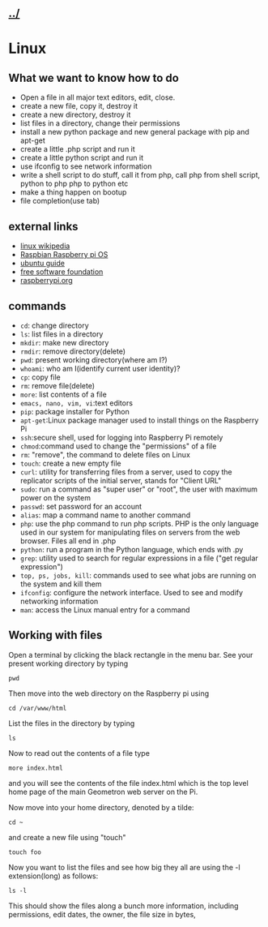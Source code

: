 ## [../](../)

#  Linux

## What we want to know how to do

 - Open a file in all major text editors, edit, close.
 - create a new file, copy it, destroy it
 - create a new directory, destroy it
 - list files in a directory, change their permissions
 - install a new python package and new general package with pip and apt-get
 - create a little .php script and run it
 - create a little python script and run it
 - use ifconfig to see network information
 - write a shell script to do stuff, call it from php, call php from shell script, python to php php to python etc
 - make a thing happen on bootup
 - file completion(use tab)


## external links

 - [linux wikipedia](https://en.wikipedia.org/wiki/Linux)
 - [Raspbian Raspberry pi OS](https://en.wikipedia.org/wiki/Raspberry_Pi_OS)
 - [ubuntu guide](https://ubuntu.com/tutorials/command-line-for-beginners#1-overview)
 - [free software foundation](https://www.fsf.org/)
 - [raspberrypi.org](https://www.raspberrypi.org/)

## commands

 - `cd`: change directory
 - `ls`: list files in a directory
 - `mkdir`: make new directory
 - `rmdir`: remove directory(delete)
 - `pwd`: present working directory(where am I?)
 - `whoami`: who am I(identify current user identity)? 
 - `cp`: copy file
 - `rm`: remove file(delete)
 - `more`: list contents of a file
 - `emacs, nano, vim, vi`:text editors
 - `pip`: package installer for Python
 - `apt-get`:Linux package manager used to install things on the Raspberry Pi
 - `ssh`:secure shell, used for logging into Raspberry Pi remotely
 - `chmod`:command used to change the "permissions" of a file
 - `rm`: "remove", the command to delete files on Linux
 - `touch`: create a new empty file 
 - `curl`: utility for transferring files from a server, used to copy the replicator scripts of the initial server, stands for "Client URL"
 - `sudo`: run a command as "super user" or "root", the user with maximum power on the system
 - `passwd`: set password for an account
 - `alias`: map a command name to another command
 - `php`: use the php command to run php scripts. PHP is the only language used in our system for manipulating files on servers from the web browser. Files all end in .php
 - `python`: run a program in the Python language, which ends with .py
 - `grep`: utility used to search for regular expressions in a file ("get regular expression")
 - `top, ps, jobs, kill`: commands used to see what jobs are running on the system and kill them
 - `ifconfig`: configure the network interface. Used to see and modify networking information
 - `man`: access the Linux manual entry for a command
 

## Working with files


Open a terminal by clicking the black rectangle in the menu bar.  See your present working directory by typing 

```
pwd
```

Then move into the web directory on the Raspberry pi using 

```
cd /var/www/html
```

List the files in the directory by typing 
```
ls
```
Now to read out the contents of a file type 
```
more index.html
```
and you will see the contents of the file index.html which is the top level home page of the main Geometron web server on the Pi.  

Now move into your home directory, denoted by a tilde:
```
cd ~
```
and create a new file using "touch"
```
touch foo
```
Now you want to list the files and see how big they all are using the -l extension(long) as follows:
```
ls -l
```
This should show the files along a bunch more information, including permissions, edit dates, the owner, the file size in bytes, 
